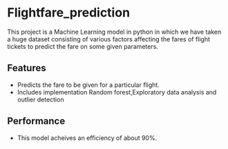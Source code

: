 # Flightfare_prediction


This project is a Machine Learning model in python in which we have taken a huge dataset consisting of various factors affecting the fares of flight tickets to predict the fare on some given parameters.

## Features
* Predicts the fare to be given for a particular flight.
* Includes implementation Random forest,Exploratory data analysis and outlier detection

## Performance

* This model acheives an efficiency of about 90%.
